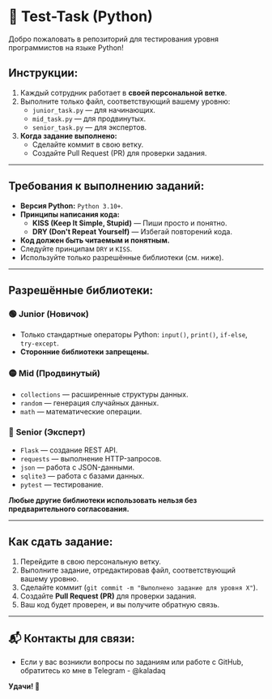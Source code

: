 # 🚀 Test-Task (Python)

Добро пожаловать в репозиторий для тестирования уровня программистов на языке Python!  

## Инструкции:
1. Каждый сотрудник работает в **своей персональной ветке**.  
2. Выполните только файл, соответствующий вашему уровню:  
   - `junior_task.py` — для начинающих.  
   - `mid_task.py` — для продвинутых.  
   - `senior_task.py` — для экспертов.  
3. **Когда задание выполнено:**  
   - Сделайте коммит в свою ветку.  
   - Создайте Pull Request (PR) для проверки задания.  

---

## Требования к выполнению заданий:
- **Версия Python:** `Python 3.10+`.  
- **Принципы написания кода:**  
   - **KISS (Keep It Simple, Stupid)** — Пиши просто и понятно.  
   - **DRY (Don't Repeat Yourself)** — Избегай повторений кода.  
- **Код должен быть читаемым и понятным.**  
- Следуйте принципам `DRY` и `KISS`.  
- Используйте только разрешённые библиотеки (см. ниже).  

---

## **Разрешённые библиотеки:**
### 🟢 **Junior (Новичок)**  
- Только стандартные операторы Python: `input()`, `print()`, `if-else`, `try-except`.  
- **Сторонние библиотеки запрещены.**  

### 🟡 **Mid (Продвинутый)**  
- `collections` — расширенные структуры данных.  
- `random` — генерация случайных данных.  
- `math` — математические операции.  

### 🔴 **Senior (Эксперт)**  
- `Flask` — создание REST API.  
- `requests` — выполнение HTTP-запросов.  
- `json` — работа с JSON-данными.  
- `sqlite3` — работа с базами данных.  
- `pytest` — тестирование.  

**Любые другие библиотеки использовать нельзя без предварительного согласования.**

---

## **Как сдать задание:**
1. Перейдите в свою персональную ветку.  
2. Выполните задание, отредактировав файл, соответствующий вашему уровню.  
3. Сделайте коммит (`git commit -m "Выполнено задание для уровня X"`).  
4. Создайте **Pull Request (PR)** для проверки задания.  
5. Ваш код будет проверен, и вы получите обратную связь.

---

## 📬 **Контакты для связи:**
- Если у вас возникли вопросы по заданиям или работе с GitHub, обратитесь ко мне в Telegram - @kaladaq

**Удачи! 🚀**
